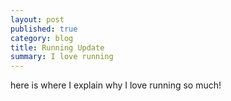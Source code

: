 ```yaml
---
layout: post
published: true
category: blog
title: Running Update 
summary: I love running
---
```

here is where I explain why I love running so much!
